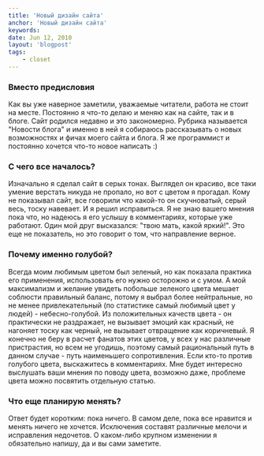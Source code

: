```yaml
---
title: 'Новый дизайн сайта'
anchor: 'Новый дизайн сайта'
keywords: 
date: Jun 12, 2010
layout: 'blogpost'
tags:
    - closet
---
```


### Вместо предисловия

Как вы уже наверное заметили, уважаемые читатели, работа не стоит на месте. Постоянно я что-то делаю и меняю как на сайте, так и в блоге. Сайт родился недавно и это закономерно. Рубрика называется "Новости блога" и именно в ней я собираюсь рассказывать о новых возможностях и фичах моего сайта и блога. Я же программист и постоянно хочется что-то новое написать :)

<!-- cut -->

### С чего все началось?

Изначально я сделал сайт в серых тонах. Выглядел он красиво, все таки умение верстать никуда не пропало, но вот с цветом я прогадал. Кому не показывал сайт, все говорили что какой-то он скучноватый, серый весь, тоску навевает. И я решил исправиться. Я не знаю вашего мнения пока что, но надеюсь я его услышу в комментариях, которые уже работают. Один мой друг высказался: "твою мать, какой яркий!". Это еще не показатель, но это говорит о том, что направление верное.

### Почему именно голубой?

Всегда моим любимым цветом был зеленый, но как показала практика его применения, использовать его нужно осторожно и с умом. А мой максимализм и желание увидеть побольше зеленого цвета мешает соблюсти правильный баланс, потому я выбрал более нейтральные, но не менее привлекательный (по статистике самый любимый цвет у людей) - небесно-голубой. Из положительных качеств цвета - он практически не раздражает, не вызывает эмоций как красный, не нагоняет тоску как черный, не вызывает отвращение как коричневый. Я конечно не беру в расчет фанатов этих цветов, у всех у нас различные пристрастия, но всем не угодишь, поэтому самый рациональный путь в данном случае - путь наименьшего сопротивления. Если кто-то против голубого цвета, выскажитесь в комментариях. Мне будет интересно выслушать ваши мнения по поводу цвета, возможно даже, проблеме цвета можно посвятить отдельную статью.

### Что еще планирую менять?

Ответ будет коротким: пока ничего. В самом деле, пока все нравится и менять ничего не хочется. Исключения составят различные мелочи и исправления недочетов. О каком-либо крупном изменении я обязательно напишу, да и вы сами заметите.
